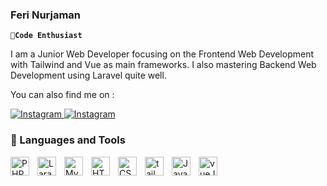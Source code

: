 ### Feri Nurjaman
**`🎈Code Enthusiast`**

I am a Junior Web Developer focusing on the Frontend Web Development with Tailwind and Vue as main frameworks. I also mastering Backend Web Development using Laravel quite well.

You can also find me on :
<p  align="left">

<a  href="https://www.instagram.com/pey.nr">

<img  alt="Instagram"  title="Follow my instagram"  src="https://img.shields.io/badge/-Instagram-%23E4405F?style=for-the-badge&logo=Instagram&logoColor=white">

</a>

<a  href="https://www.linkedin.com/in/feri-nurjaman/">

<img  alt="Instagram"  title="Connect with me"  src="https://img.shields.io/badge/-LinkedIn-%230A66C2?style=for-the-badge&logo=LinkedIn&logoColor=white">

</a>

</p>

### 🧰 Languages and Tools

<img  align="left"  alt="PHP"  width="30px"  style="padding-right:10px;"  src="https://cdn.jsdelivr.net/gh/devicons/devicon/icons/php/php-original.svg"/>

<img  align="left"  alt="Laravel"  width="30px"  style="padding-right:10px;"  src="https://cdn.jsdelivr.net/gh/devicons/devicon/icons/laravel/laravel-plain-wordmark.svg"/>

<img  align="left"  alt="MySQL"  width="30px"  style="padding-right:10px;"  src="https://cdn.jsdelivr.net/gh/devicons/devicon/icons/mysql/mysql-original-wordmark.svg"/>

<img  align="left"  alt="HTML"  width="30px"  style="padding-right:10px;"  src="https://cdn.jsdelivr.net/gh/devicons/devicon/icons/html5/html5-plain.svg" />

<img  align="left"  alt="CSS"  width="30px"  style="padding-right:10px;"  src="https://cdn.jsdelivr.net/gh/devicons/devicon/icons/css3/css3-plain.svg" />

<img  align="left"  alt="tailwind"  width="30px"  style="padding-right:10px;"  src="https://cdn.jsdelivr.net/gh/devicons/devicon/icons/tailwindcss/tailwindcss-plain.svg" />

<img  align="left"  alt="JavaScript"  width="30px"  style="padding-right:10px;"  src="https://cdn.jsdelivr.net/gh/devicons/devicon/icons/javascript/javascript-plain.svg" />

<img  align="left"  alt="vueJS"  width="30px"  style="padding-right:10px;"  src="https://cdn.jsdelivr.net/gh/devicons/devicon/icons/vuejs/vuejs-original.svg"/>
